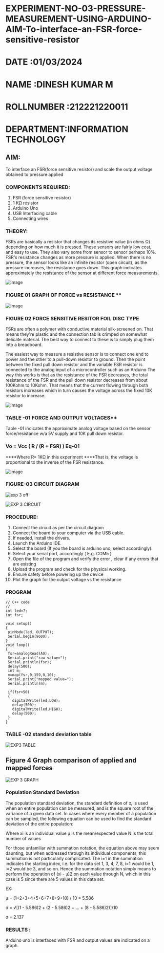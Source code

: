 # EXPERIMENT-NO-03-PRESSURE-MEASUREMENT-USING-ARDUINO-AIM-To-interface-an-FSR-force-sensitive-resistor

# DATE :01/03/2024
# NAME :DINESH KUMAR M
# ROLLNUMBER :212221220011
# DEPARTMENT:INFORMATION TECHNOLOGY


## AIM: 
To interface an FSR(force sensitive resistor) and scale the output voltage obtained to pressure applied 
 
### COMPONENTS REQUIRED:
1.	FSR  (force sensitive resistor)
2.	1 KΩ resistor 
3.	Arduino Uno 
4.	USB Interfacing cable 
5.	Connecting wires 


### THEORY: 
FSRs are basically a resistor that changes its resistive value (in ohms Ω) depending on how much it is pressed. These sensors are fairly low cost, and easy to use. They also vary some from sensor to sensor perhaps 10%. FSR's resistance changes as more pressure is applied. When there is no pressure, the sensor looks like an infinite resistor (open circuit), as the pressure increases, the resistance goes down. This graph indicates approximately the resistance of the sensor at different force measurements.
 

![image](https://user-images.githubusercontent.com/36288975/163532939-d6888ae1-4068-4d83-86a7-fc4c32d5179e.png)

### FIGURE 01 GRAPH OF FORCE vs RESISTANCE **




![image](https://user-images.githubusercontent.com/36288975/163532957-82d57567-a1c3-48c5-8a87-7ea66d6fca49.png)




### FIGURE 02 FORCE SENSITIVE RESITOR FOIL DISC TYPE  

FSRs are often a polymer with conductive material silk-screened on. That means they're plastic and the connection tab is crimped on somewhat delicate material. The best way to connect to these is to simply plug them into a breadboard.

The easiest way to measure a resistive sensor is to connect one end to power and the other to a pull-down resistor to ground. Then the point between the fixed pull down resistor and the variable FSR resistor is connected to the analog input of a microcontroller such as an Arduino The way this works is that as the resistance of the FSR decreases, the total resistance of the FSR and the pull down resistor decreases from about 100Kohm to 10Kohm. That means that the current flowing through both resistors increases which in turn causes the voltage across the fixed 10K resistor to increase.

 ![image](https://user-images.githubusercontent.com/36288975/163532972-2b909551-12c9-485d-adb1-d1e988d557bd.png)

### TABLE -01 FORCE AND OUTPUT VOLTAGES**
	
  Table -01 indicates the approximate analog voltage based on the sensor force/resistance w/a 5V supply and 10K pull down resistor.

### Vo = Vcc ( R / (R + FSR) )								Eq-01

****Where R= 1KΩ in this experiment 
****That is, the voltage is proportional to the inverse of the FSR resistance.










![image](https://user-images.githubusercontent.com/36288975/163532979-a2a5cb5c-f495-442c-843e-bebb82737a35.png)



### FIGURE-03 CIRCUIT DIAGRAM

![exp 3 off](https://github.com/dineshdk154/EXPERIMENT-NO--04-PRESSURE-MEASUREMENT-USING-ARDUINO-AIM-To-interface-an-FSR-force-sensitive-resist/assets/104413084/b514f377-0c20-4248-b720-0f96df6d1862)

![EXP 3 CIRCUIT](https://github.com/dineshdk154/EXPERIMENT-NO--04-PRESSURE-MEASUREMENT-USING-ARDUINO-AIM-To-interface-an-FSR-force-sensitive-resist/assets/104413084/818a3fd2-988b-411b-bbfa-f1981ba30f8c)





### PROCEDURE:
1.	Connect the circuit as per the circuit diagram 
2.	Connect the board to your computer via the USB cable.
3.	If needed, install the drivers.
4.	Launch the Arduino IDE.
5.	Select the board (If you the board is arduino uno, select accordingly).
6.	Select your serial port, accordingly ( E.g. COM5 )
7.	Open the file of the program  and verify the error , clear if any errors that are existing 
8.	Upload the program and check for the physical working. 
9.	Ensure safety before powering up the device 
10.	Plot the graph for the output voltage vs the resistance 


### PROGRAM 
 ```
// C++ code
//
int led=7;
int fsr;

void setup()
{
  pinMode(led, OUTPUT);
  Serial.begin(9600);
}
void loop()
{
  fsr=analogRead(A0);
  Serial.print("raw value=");
  Serial.println(fsr);
  delay(500);
  int m;
  m=map(fsr,0,159,0,10);
  Serial.print("mapped value=");
  Serial.println(m);
  
  if(fsr>50)
  {
    digitalWrite(led,LOW);
    delay(500);
    digitalWrite(led,HIGH);
    delay(500);
  }
}

```
 
 
 
 
 
 
 
 
 
 
 
### TABLE -02 standard deviation table 

![EXP3 TABLE](https://github.com/dineshdk154/EXPERIMENT-NO--04-PRESSURE-MEASUREMENT-USING-ARDUINO-AIM-To-interface-an-FSR-force-sensitive-resist/assets/104413084/4e414691-4d0b-4350-ae4c-2ba72225d7df)

## Figure 4 Graph comparison of applied and mapped forces

![EXP 3 GRAPH](https://github.com/dineshdk154/EXPERIMENT-NO--04-PRESSURE-MEASUREMENT-USING-ARDUINO-AIM-To-interface-an-FSR-force-sensitive-resist/assets/104413084/0e84192b-9c58-4f68-9ab3-5a3501a47c15)


### Population Standard Deviation
The population standard deviation, the standard definition of σ, is used when an entire population can be measured, and is the square root of the variance of a given data set. In cases where every member of a population can be sampled, the following equation can be used to find the standard deviation of the entire population:



Where
xi is an individual value
μ is the mean/expected value
N is the total number of values

For those unfamiliar with summation notation, the equation above may seem daunting, but when addressed through its individual components, this summation is not particularly complicated. The i=1 in the summation indicates the starting index, i.e. for the data set 1, 3, 4, 7, 8, i=1 would be 1, i=2 would be 3, and so on. Hence the summation notation simply means to perform the operation of (xi - μ)2 on each value through N, which in this case is 5 since there are 5 values in this data set.

EX:          

μ = (1+2+3+4+5+6+7+8+9+10) / 10 = 5.586  

σ = √[(1 - 5.586)2 + (2 - 5.586)2 + ... + (8 - 5.586)2)]/10

σ = 2.137















### RESULTS : 

Arduino uno is interfaced with FSR and output values are indicated on a graph.
